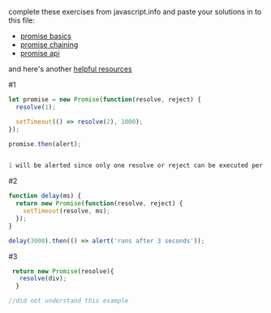 complete these exercises from javascript.info and paste your solutions in to this file:

- [promise basics](https://javascript.info/promise-basics#tasks)
- [promise chaining](https://javascript.info/promise-chaining#tasks)
- [promise api](https://javascript.info/promise-api)

and here's another [helpful resources](https://developer.mozilla.org/en-US/docs/Web/JavaScript/Guide/Using_promises)

#1

```js
let promise = new Promise(function(resolve, reject) {
  resolve(1);

  setTimeout(() => resolve(2), 1000);
});

promise.then(alert);


1 will be alerted since only one resolve or reject can be executed per Promise

```

#2

```js
function delay(ms) {
  return new Promise(function(resolve, reject) {
    setTimeout(resolve, ms);
  });
}

delay(3000).then(() => alert('runs after 3 seconds'));
```

#3

```js
 return new Promise(resolve){
   resolve(div);
  }

//did not understand this example
```
